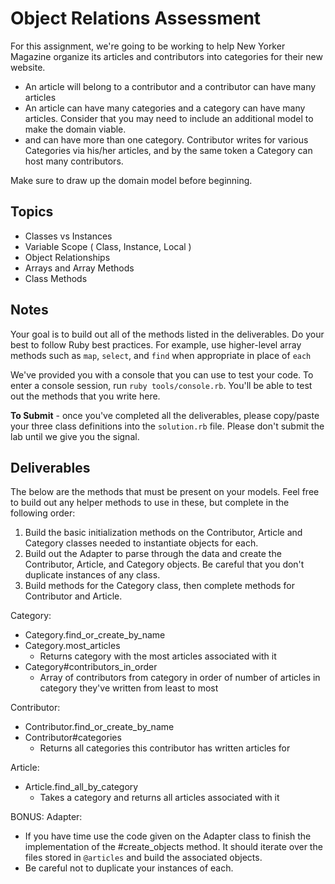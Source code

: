 # Object Relations Assessment

For this assignment, we're going to be working to help New Yorker Magazine organize its articles and contributors into categories for their new website. 
- An article will belong to a contributor and a contributor can have many articles
- An article can have many categories and a category can have many articles. Consider that you may need to include an additional model to make the domain viable.
- and can have more than one category. Contributor writes for various Categories via his/her articles, and by the same token a Category can host many contributors.

Make sure to draw up the domain model before beginning. 

## Topics

+ Classes vs Instances
+ Variable Scope ( Class, Instance, Local )
+ Object Relationships
+ Arrays and Array Methods
+ Class Methods

## Notes

Your goal is to build out all of the methods listed in the deliverables. Do your best to follow Ruby best practices. For example, use higher-level array methods such as `map`, `select`, and `find` when appropriate in place of `each`

We've provided you with a console that you can use to test your code. To enter a console session, run `ruby tools/console.rb`. You'll be able to test out the methods that you write here.

**To Submit** - once you've completed all the deliverables, please copy/paste your three class definitions into the `solution.rb` file. Please don't submit the lab until we give you the signal.

## Deliverables
The below are the methods that must be present on your models. Feel free to build out any helper methods to use in these, but complete in the following order:
1. Build the basic initialization methods on the Contributor, Article and Category classes needed to instantiate objects for each.
2. Build out the Adapter to parse through the data and create the Contributor, Article, and Category objects. Be careful that you don't duplicate instances of any class.
3. Build methods for the Category class, then complete methods for Contributor and Article.


Category:
- Category.find_or_create_by_name
- Category.most_articles
  + Returns category with the most articles associated with it
- Category#contributors_in_order
  + Array of contributors from category in order of number of articles in category they've written from least to most

Contributor:
- Contributor.find_or_create_by_name
- Contributor#categories
  + Returns all categories this contributor has written articles for

Article:
- Article.find_all_by_category
  + Takes a category and returns all articles associated with it
  
BONUS:
Adapter:
- If you have time use the code given on the Adapter class to finish the implementation of the #create_objects method.  It should iterate over the files stored in `@articles` and build the associated objects.
- Be careful not to duplicate your instances of each.
